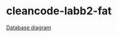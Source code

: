 # cleancode-labb2-fat

[Database diagram](https://drive.google.com/file/d/1wB6NgBqBcbWlpGmi5RmCkFG-Gyrc5Xm_/view?usp=sharing)
